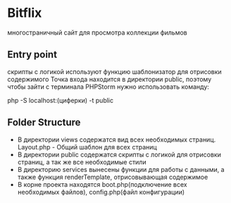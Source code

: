 # Bitflix
многостраничный сайт для просмотра коллекции фильмов

## Entry point
скрипты с логикой используют функцию шаблонизатор для отрисовки содержимого
Точка входа находится в директории public, поэтому чтобы зайти с терминала PHPStorm нужно использовать команду:

php -S localhost:(циферки) -t public

## Folder Structure
* В директории views содержатся вид всех необходимых страниц. Layout.php - Общий шаблон для всех страниц
* В директории public содержатся скрипты с логикой для отрисовки страниц, а так же все необходимые стили
* В директорию services вынесены функции для работы с данными, а также функция renderTemplate, отрисовывающая содержимое
* В корне проекта находятся boot.php(подключение всех необходимых файлов), config.php(файл конфигурации)